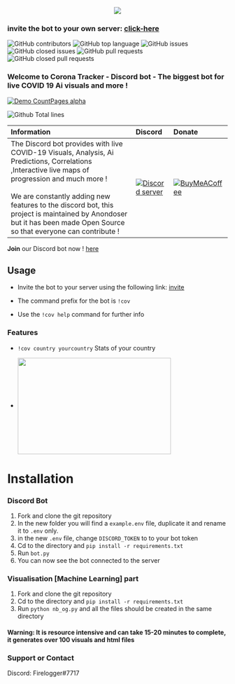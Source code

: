 <p align="center">
  <img src="https://cdn.discordapp.com/attachments/557955034416152626/732587213296107520/20200714_184925_0000__01.png">
</p>

### **invite** the bot to your own server: [click-here](https://discord.com/api/oauth2/authorize?client_id=731855425145798668&permissions=121856&scope=bot)

![GitHub contributors](https://img.shields.io/github/contributors-anon/himanshu2406/Corona-Tracker-Bot?style=for-the-badge)
![GitHub top language](https://img.shields.io/github/languages/top/himanshu2406/Corona-Tracker-Bot?style=for-the-badge)
![GitHub issues](https://img.shields.io/github/issues/himanshu2406/Corona-Tracker-Bot?style=for-the-badge)
![GitHub closed issues](https://img.shields.io/github/issues-closed/himanshu2406/Corona-Tracker-Bot?style=for-the-badge)
![GitHub pull requests](https://img.shields.io/github/issues-pr/himanshu2406/Corona-Tracker-Bot?style=for-the-badge)
![GitHub closed pull requests](https://img.shields.io/github/issues-pr-closed/himanshu2406/Corona-Tracker-Bot?style=for-the-badge)

### Welcome to Corona Tracker - Discord bot - The biggest bot for live COVID 19 Ai visuals and more !

[![Demo CountPages alpha](https://i.imgur.com/js5soFN.gif)](https://www.youtube.com/watch?v=L6bBbsESLwc)

![Github Total lines](https://tokei.rs/b1/github/himanshu2406/Corona-Tracker-Bot)

| Information | Discord | Donate |
|:------------|:---------|:-------|
| The Discord bot provides with live COVID-19 Visuals, Analysis, Ai Predictions, Correlations ,Interactive live maps of progression and much more ! <br><br> We are constantly adding new features to the discord bot, this project is maintained by Anondoser but it has been made Open Source so that everyone can contribute ! | [![Discord server](https://external-content.duckduckgo.com/iu/?u=https%3A%2F%2Fimg.icons8.com%2Fcolor%2F2x%2Fdiscord-logo.png&f=1&nofb=1)](https://discord.gg/TY5QwaV) | [![BuyMeACoffee](https://www.buymeacoffee.com/assets/img/guidelines/logo-mark-1.svg)](https://www.buymeacoffee.com/anondoser/shop) |

**Join** our Discord bot now ! [here](https://discord.gg/TY5QwaV)

## Usage

* Invite the bot to your server using the following link: [invite](https://discord.com/api/oauth2/authorize?client_id=731855425145798668&permissions=121856&scope=bot)

* The command prefix for the bot is `!cov` 

* Use the `!cov help` command for further info

### Features

* `!cov country yourcountry` Stats of your country

* <img align="center" style="float: centrer; margin: 0 10px 0 0;" src="https://i.gyazo.com/17d6cd7d53df9c7d4b64a35299612d26.png" height="220" width="350"/>



# Installation

### Discord Bot
1. Fork and clone the git repository
2. In the new folder you will find a `example.env` file, duplicate it and rename it to `.env` only.
3. in the new `.env` file, change `DISCORD_TOKEN` to to your bot token
4. Cd to the directory and `pip install -r requirements.txt`
5. Run `bot.py`  
6. You can now see the bot connected to the server

### Visualisation [Machine Learning] part
1. Fork and clone the git repository
2. Cd to the directory and `pip install -r requirements.txt`
3. Run `python nb_og.py` and all the files should be created in the same directory 
#### Warning: It is resource intensive and can take 15-20 minutes to complete, it generates over 100 visuals and html files

### Support or Contact

Discord: Firelogger#7717
